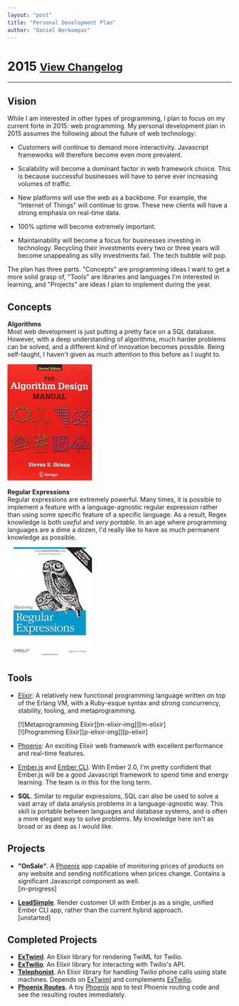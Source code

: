 ```yaml
---
layout: "post"
title: "Personal Development Plan"
author: "Daniel Berkompas"
---
```

# 2015 <small class="float-right">[View Changelog](https://github.com/danielberkompas/danielberkompas.github.io/commits/master/personal-development-plan/index.md)</small>
<hr />

## Vision
While I am interested in other types of programming, I plan to focus on my 
current forte in 2015: web programming. My personal development plan in 2015 
assumes the following about the future of web technology:

- Customers will continue to demand more interactivity. Javascript frameworks 
  will therefore become even more prevalent.

- Scalability will become a dominant factor in web framework choice. This is
  because successful businesses will have to serve ever increasing volumes of
  traffic.

- New platforms will use the web as a backbone. For example, the "Internet of
  Things" will continue to grow. These new clients will have a strong emphasis
  on real-time data.

- 100% uptime will become extremely important.

- Maintainability will become a focus for businesses investing in technology.
  Recycling their investments every two or three years will become unappealing
  as silly investments fail. The tech bubble will pop.

The plan has three parts. "Concepts" are programming ideas I want to get a more
solid grasp of, "Tools" are libraries and languages I'm interested in learning,
and "Projects" are ideas I plan to implement during the year.

## Concepts

**Algorithms**  
Most web development is just putting a pretty face on a SQL database.
However, with a deep understanding of algorithms, much harder problems can be 
solved, and a different kind of innovation becomes possible. Being self-taught,
I haven't given as much attention to this before as I ought to.

[![Algorithms Manual][algorithms-manual-img]][algorithms-manual]

**Regular Expressions**  
Regular expressions are extremely powerful. Many times, it is possible to
implement a feature with a language-agnostic regular expression rather than
using some specific feature of a specific language. As a result, Regex knowledge
is both _useful_ and _very portable_. In an age where programming languages are
a dime a dozen, I'd really like to have as much permanent knowledge as possible.

[![Mastering Regular Expressions][mastering-regex-img]][mastering-regex]


## Tools

- [Elixir][elixir]: A relatively new functional programming language written on
  top of the Erlang VM, with a Ruby-esque syntax and strong concurrency,
  stability, tooling, and metaprogramming.

  <div class="float-left">[![Metaprogramming Elixir][m-elixir-img]][m-elixir]</div>
  <div class="float-left">[![Programming Elixir][p-elixir-img]][p-elixir]</div>
  <div class="clear"></div>

- [Phoenix][phoenix]: An exciting Elixir web framework with excellent
  performance and real-time features.

- [Ember.js][emberjs] and [Ember CLI][embercli]. With Ember 2.0, I'm pretty
  confident that Ember.js will be a good Javascript framework to spend time and
  energy learning. The team is in this for the long term.

- **SQL**.  Similar to regular expressions, SQL can also be used to solve a vast
  array of data analysis problems in a language-agnostic way. This skill is 
  portable between languages and database systems, and is often a more elegant 
  way to solve problems. My knowledge here isn't as broad or as deep as I would 
  like.

## Projects

- **"OnSale"**. A [Phoenix][phoenix] app capable of monitoring prices
  of products on any website and sending notifications when prices change.
  Contains a significant Javascript component as well.  
  <span class="green">[in-progress]</span>

- **[LeadSimple][leadsimple]**. Render customer UI with Ember.js as a single, 
  unified Ember CLI app, rather than the current hybrid approach.  
  <span class="orange">[unstarted]</span>

## Completed Projects

- **[ExTwiml][extwiml]**. An Elixir library for rendering TwiML for Twilio.
- **[ExTwilio][extwilio]**. An Elixir library for interacting with Twilio's API.
- **[Telephonist][telephonist]**. An Elixir library for handling Twilio phone calls
  using state machines. Depends on [ExTwiml][extwiml] and complements
  [ExTwilio][extwilio].
- **[Phoenix Routes][phoenix-routes]**. A toy [Phoenix][phoenix] app to test
  Phoenix routing code and see the resulting routes immediately.

[leadsimple]: http://leadsimple.com
[phoenix-routes]: http://phoenixroutes.herokuapp.com/
[extwiml]: https://github.com/danielberkompas/ex_twiml
[extwilio]: https://github.com/danielberkompas/ex_twilio
[telephonist]: https://github.com/danielberkompas/telephonist
[algorithms-manual-img]: /assets/img/algorithms-manual.jpg
[algorithms-manual]: http://www.amazon.com/gp/product/1848000693/
[mastering-regex]: http://www.amazon.com/Mastering-Regular-Expressions-Jeffrey-Friedl/dp/0596528124
[mastering-regex-img]: /assets/img/mastering-regex.jpg
[p-elixir]: https://pragprog.com/book/elixir/programming-elixir
[p-elixir-img]: https://imagery.pragprog.com/products/361/elixir_xlargecover.jpg?1368724397
[m-elixir]: https://pragprog.com/book/cmelixir/metaprogramming-elixir
[m-elixir-img]: https://imagery.pragprog.com/products/430/cmelixir_xlargecover.jpg?1415371472
[embercli]: http://ember-cli.com
[emberjs]: http://emberjs.com
[elixir]: http://elixir-lang.org
[phoenix]: http://phoenixframework.org
